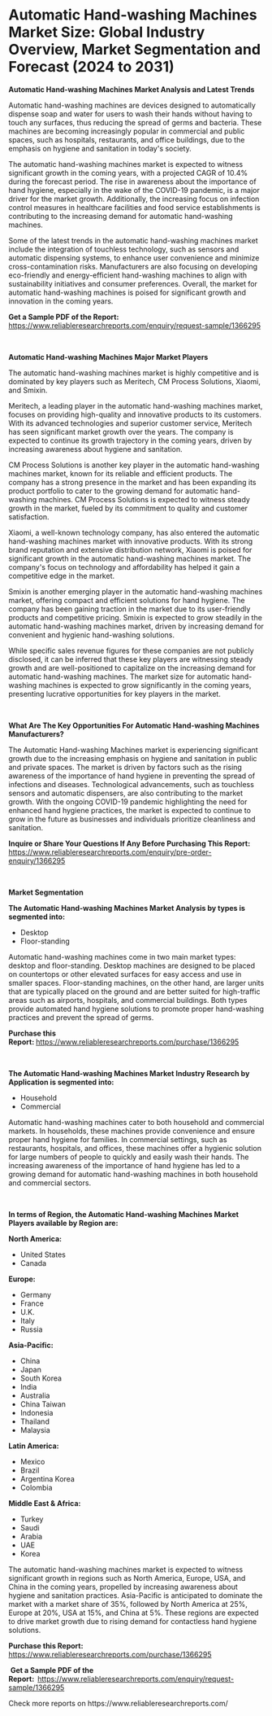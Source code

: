 <p><h1>Automatic Hand-washing Machines Market Size: Global Industry Overview, Market Segmentation and Forecast (2024 to 2031)</h1></p><p><strong>Automatic Hand-washing Machines Market Analysis and Latest Trends</strong></p>
<p><p>Automatic hand-washing machines are devices designed to automatically dispense soap and water for users to wash their hands without having to touch any surfaces, thus reducing the spread of germs and bacteria. These machines are becoming increasingly popular in commercial and public spaces, such as hospitals, restaurants, and office buildings, due to the emphasis on hygiene and sanitation in today's society.</p><p>The automatic hand-washing machines market is expected to witness significant growth in the coming years, with a projected CAGR of 10.4% during the forecast period. The rise in awareness about the importance of hand hygiene, especially in the wake of the COVID-19 pandemic, is a major driver for the market growth. Additionally, the increasing focus on infection control measures in healthcare facilities and food service establishments is contributing to the increasing demand for automatic hand-washing machines.</p><p>Some of the latest trends in the automatic hand-washing machines market include the integration of touchless technology, such as sensors and automatic dispensing systems, to enhance user convenience and minimize cross-contamination risks. Manufacturers are also focusing on developing eco-friendly and energy-efficient hand-washing machines to align with sustainability initiatives and consumer preferences. Overall, the market for automatic hand-washing machines is poised for significant growth and innovation in the coming years.</p></p>
<p><strong>Get a Sample PDF of the Report:&nbsp;</strong> <a href="https://www.reliableresearchreports.com/enquiry/request-sample/1366295">https://www.reliableresearchreports.com/enquiry/request-sample/1366295</a></p>
<p>&nbsp;</p>
<p><strong>Automatic Hand-washing Machines Major Market Players</strong></p>
<p><p>The automatic hand-washing machines market is highly competitive and is dominated by key players such as Meritech, CM Process Solutions, Xiaomi, and Smixin. </p><p>Meritech, a leading player in the automatic hand-washing machines market, focuses on providing high-quality and innovative products to its customers. With its advanced technologies and superior customer service, Meritech has seen significant market growth over the years. The company is expected to continue its growth trajectory in the coming years, driven by increasing awareness about hygiene and sanitation.</p><p>CM Process Solutions is another key player in the automatic hand-washing machines market, known for its reliable and efficient products. The company has a strong presence in the market and has been expanding its product portfolio to cater to the growing demand for automatic hand-washing machines. CM Process Solutions is expected to witness steady growth in the market, fueled by its commitment to quality and customer satisfaction.</p><p>Xiaomi, a well-known technology company, has also entered the automatic hand-washing machines market with innovative products. With its strong brand reputation and extensive distribution network, Xiaomi is poised for significant growth in the automatic hand-washing machines market. The company's focus on technology and affordability has helped it gain a competitive edge in the market.</p><p>Smixin is another emerging player in the automatic hand-washing machines market, offering compact and efficient solutions for hand hygiene. The company has been gaining traction in the market due to its user-friendly products and competitive pricing. Smixin is expected to grow steadily in the automatic hand-washing machines market, driven by increasing demand for convenient and hygienic hand-washing solutions.</p><p>While specific sales revenue figures for these companies are not publicly disclosed, it can be inferred that these key players are witnessing steady growth and are well-positioned to capitalize on the increasing demand for automatic hand-washing machines. The market size for automatic hand-washing machines is expected to grow significantly in the coming years, presenting lucrative opportunities for key players in the market.</p></p>
<p>&nbsp;</p>
<p><strong>What Are The Key Opportunities For Automatic Hand-washing Machines Manufacturers?</strong></p>
<p><p>The Automatic Hand-washing Machines market is experiencing significant growth due to the increasing emphasis on hygiene and sanitation in public and private spaces. The market is driven by factors such as the rising awareness of the importance of hand hygiene in preventing the spread of infections and diseases. Technological advancements, such as touchless sensors and automatic dispensers, are also contributing to the market growth. With the ongoing COVID-19 pandemic highlighting the need for enhanced hand hygiene practices, the market is expected to continue to grow in the future as businesses and individuals prioritize cleanliness and sanitation.</p></p>
<p><strong>Inquire or Share Your Questions If Any Before Purchasing This Report:</strong> <a href="https://www.reliableresearchreports.com/enquiry/pre-order-enquiry/1366295">https://www.reliableresearchreports.com/enquiry/pre-order-enquiry/1366295</a></p>
<p>&nbsp;</p>
<p><strong>Market Segmentation</strong></p>
<p><strong>The Automatic Hand-washing Machines Market Analysis by types is segmented into:</strong></p>
<p><ul><li>Desktop</li><li>Floor-standing</li></ul></p>
<p><p>Automatic hand-washing machines come in two main market types: desktop and floor-standing. Desktop machines are designed to be placed on countertops or other elevated surfaces for easy access and use in smaller spaces. Floor-standing machines, on the other hand, are larger units that are typically placed on the ground and are better suited for high-traffic areas such as airports, hospitals, and commercial buildings. Both types provide automated hand hygiene solutions to promote proper hand-washing practices and prevent the spread of germs.</p></p>
<p><strong>Purchase this Report:&nbsp;</strong><a href="https://www.reliableresearchreports.com/purchase/1366295">https://www.reliableresearchreports.com/purchase/1366295</a></p>
<p>&nbsp;</p>
<p><strong>The Automatic Hand-washing Machines Market Industry Research by Application is segmented into:</strong></p>
<p><ul><li>Household</li><li>Commercial</li></ul></p>
<p><p>Automatic hand-washing machines cater to both household and commercial markets. In households, these machines provide convenience and ensure proper hand hygiene for families. In commercial settings, such as restaurants, hospitals, and offices, these machines offer a hygienic solution for large numbers of people to quickly and easily wash their hands. The increasing awareness of the importance of hand hygiene has led to a growing demand for automatic hand-washing machines in both household and commercial sectors.</p></p>
<p>&nbsp;</p>
<p><strong>In terms of Region, the Automatic Hand-washing Machines Market Players available by Region are:</strong></p>
<p>
    <p> <strong> North America: </strong>
        <ul>
            <li>United States</li>
            <li>Canada</li>
        </ul>
        </p> 
    <p> <strong> Europe: </strong>
        <ul>
            <li>Germany</li>
            <li>France</li>
            <li>U.K.</li>
            <li>Italy</li>
            <li>Russia</li>
        </ul>
        </p> 
    <p> <strong> Asia-Pacific: </strong>
        <ul>
            <li>China</li>
            <li>Japan</li>
            <li>South Korea</li>
            <li>India</li>
            <li>Australia</li>
            <li>China Taiwan</li>
            <li>Indonesia</li>
            <li>Thailand</li>
            <li>Malaysia</li>
        </ul>
        </p> 
    <p> <strong> Latin America: </strong>
        <ul>
            <li>Mexico</li>
            <li>Brazil</li>
            <li>Argentina Korea</li>
            <li>Colombia</li>
        </ul>
        </p> 
    <p> <strong> Middle East & Africa: </strong>
        <ul>
            <li>Turkey</li>
            <li>Saudi</li>
            <li>Arabia</li>
            <li>UAE</li>
            <li>Korea</li>
        </ul>
    </p>
    </p>
<p><p>The automatic hand-washing machines market is expected to witness significant growth in regions such as North America, Europe, USA, and China in the coming years, propelled by increasing awareness about hygiene and sanitation practices. Asia-Pacific is anticipated to dominate the market with a market share of 35%, followed by North America at 25%, Europe at 20%, USA at 15%, and China at 5%. These regions are expected to drive market growth due to rising demand for contactless hand hygiene solutions.</p></p>
<p><strong>Purchase this Report: </strong><a href="https://www.reliableresearchreports.com/purchase/1366295">https://www.reliableresearchreports.com/purchase/1366295</a></p>
<p>&nbsp;<strong>Get a Sample PDF of the Report:&nbsp;&nbsp;</strong><a href="https://www.reliableresearchreports.com/enquiry/request-sample/1366295">https://www.reliableresearchreports.com/enquiry/request-sample/1366295</a></p>
<p><strong></strong></p>
<p>Check more reports on https://www.reliableresearchreports.com/</p>